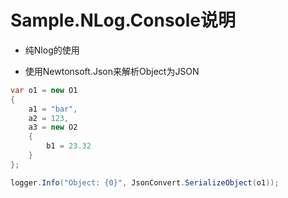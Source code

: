﻿# Sample.NLog.Console说明

* 纯Nlog的使用

* 使用Newtonsoft.Json来解析Object为JSON

```cs
var o1 = new O1
{
    a1 = "bar",
    a2 = 123,
    a3 = new O2
    {
        b1 = 23.32
    }
};

logger.Info("Object: {0}", JsonConvert.SerializeObject(o1));
```